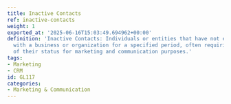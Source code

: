 ```yaml
---
title: Inactive Contacts
ref: inactive-contacts
weight: 1
exported_at: '2025-06-16T15:03:49.694962+00:00'
definition: 'Inactive Contacts: Individuals or entities that have not engaged or interacted
  with a business or organization for a specified period, often requiring a review
  of their status for marketing and communication purposes.'
tags:
- Marketing
- CRM
id: GL117
categories:
- Marketing & Communication
---
```


